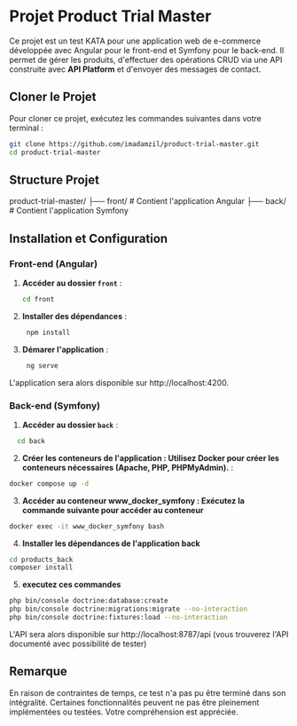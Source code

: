 # Projet Product Trial Master

Ce projet est un test KATA pour une application web de e-commerce développée avec Angular pour le front-end et Symfony pour le back-end. Il permet de gérer les produits, d'effectuer des opérations CRUD via une API construite avec **API Platform** et d'envoyer des messages de contact.

## Cloner le Projet

Pour cloner ce projet, exécutez les commandes suivantes dans votre terminal :

```bash
git clone https://github.com/imadamzil/product-trial-master.git
cd product-trial-master

```
## Structure Projet

product-trial-master/
├── front/  # Contient l'application Angular
├── back/   # Contient l'application Symfony

## Installation et Configuration

### Front-end (Angular)

1. **Accéder au dossier `front`** :

   ```bash
   cd front
   ```
2. **Installer des dépendances** :

   ```bash
    npm install
   ```

3. **Démarer l'application** :

   ```bash
    ng serve
   ```
L'application sera alors disponible sur http://localhost:4200.
 
### Back-end (Symfony)

1. **Accéder au dossier `back`** :
 ```bash
   cd back
   ```

2. **Créer les conteneurs de l'application : Utilisez Docker pour créer les conteneurs nécessaires (Apache, PHP, PHPMyAdmin).** :
 ```bash
docker compose up -d

   ```

3. **Accéder au conteneur www_docker_symfony : Exécutez la commande suivante pour accéder au conteneur**
 ```bash
docker exec -it www_docker_symfony bash

   ```

4. **Installer les dépendances de l'application back**
 ```bash
 cd products_back
composer install

   ```
5. **executez ces commandes**
 ```bash
php bin/console doctrine:database:create
php bin/console doctrine:migrations:migrate --no-interaction
php bin/console doctrine:fixtures:load --no-interaction
 
   ```
   L'API sera alors disponible sur http://localhost:8787/api  (vous trouverez l'API documenté avec possibilité de tester)

## Remarque

En raison de contraintes de temps, ce test n'a pas pu être terminé dans son intégralité. Certaines fonctionnalités peuvent ne pas être pleinement implémentées ou testées. Votre compréhension est appréciée.
